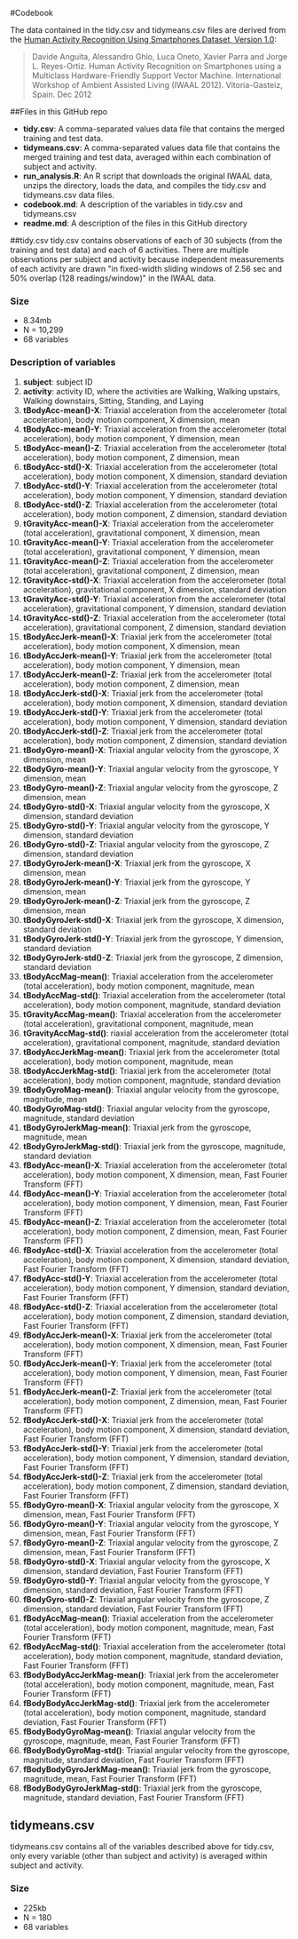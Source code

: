 #Codebook

The data contained in the tidy.csv and tidymeans.csv files are derived from the [Human Activity Recognition Using Smartphones Dataset, Version 1.0](http://archive.ics.uci.edu/ml/datasets/Human+Activity+Recognition+Using+Smartphones):

>Davide Anguita, Alessandro Ghio, Luca Oneto, Xavier Parra and Jorge L. Reyes-Ortiz. Human Activity Recognition on Smartphones using a Multiclass Hardware-Friendly Support Vector Machine. International Workshop of Ambient Assisted Living (IWAAL 2012). Vitoria-Gasteiz, Spain. Dec 2012

##Files in this GitHub repo
* **tidy.csv**: A comma-separated values data file that contains the merged training and test data.
* **tidymeans.csv**: A comma-separated values data file that contains the merged training and test data, averaged within each combination of subject and activity.
* **run_analysis.R**: An R script that downloads the original IWAAL data, unzips the directory, loads the data, and compiles the tidy.csv and tidymeans.csv data files.
* **codebook.md**: A description of the variables in tidy.csv and tidymeans.csv
* **readme.md**: A description of the files in this GitHub directory

##tidy.csv
tidy.csv contains observations of each of 30 subjects (from the training and test data) and each of 6 activities.  There are multiple observations per subject and activity because independent measurements of each activity are drawn "in fixed-width sliding windows of 2.56 sec and 50% overlap (128 readings/window)" in the IWAAL data.

### Size 
* 8.34mb
* N = 10,299
* 68 variables

### Description of variables
1. **subject**: subject ID
2. **activity**: activity ID, where the activities are Walking, Walking upstairs, Walking downstairs, Sitting, Standing, and Laying
3. **tBodyAcc-mean()-X**: Triaxial acceleration from the accelerometer (total acceleration), body motion component, X dimension, mean
4. **tBodyAcc-mean()-Y**: Triaxial acceleration from the accelerometer (total acceleration), body motion component, Y dimension, mean
5. **tBodyAcc-mean()-Z**: Triaxial acceleration from the accelerometer (total acceleration), body motion component, Z dimension, mean
6. **tBodyAcc-std()-X**: Triaxial acceleration from the accelerometer (total acceleration), body motion component, X dimension, standard deviation
7. **tBodyAcc-std()-Y**: Triaxial acceleration from the accelerometer (total acceleration), body motion component, Y dimension, standard deviation
8. **tBodyAcc-std()-Z**: Triaxial acceleration from the accelerometer (total acceleration), body motion component, Z dimension, standard deviation
9. **tGravityAcc-mean()-X**: Triaxial acceleration from the accelerometer (total acceleration), gravitational component, X dimension, mean
10. **tGravityAcc-mean()-Y**: Triaxial acceleration from the accelerometer (total acceleration), gravitational component, Y dimension, mean
11. **tGravityAcc-mean()-Z**: Triaxial acceleration from the accelerometer (total acceleration), gravitational component, Z dimension, mean
12. **tGravityAcc-std()-X**: Triaxial acceleration from the accelerometer (total acceleration), gravitational component, X dimension, standard deviation
13. **tGravityAcc-std()-Y**: Triaxial acceleration from the accelerometer (total acceleration), gravitational component, Y dimension, standard deviation
14. **tGravityAcc-std()-Z**: Triaxial acceleration from the accelerometer (total acceleration), gravitational component, Z dimension, standard deviation
15. **tBodyAccJerk-mean()-X**: Triaxial jerk from the accelerometer (total acceleration), body motion component, X dimension, mean
16. **tBodyAccJerk-mean()-Y**: Triaxial jerk from the accelerometer (total acceleration), body motion component, Y dimension, mean
17. **tBodyAccJerk-mean()-Z**: Triaxial jerk from the accelerometer (total acceleration), body motion component, Z dimension, mean
18. **tBodyAccJerk-std()-X**: Triaxial jerk from the accelerometer (total acceleration), body motion component, X dimension, standard deviation
19. **tBodyAccJerk-std()-Y**: Triaxial jerk from the accelerometer (total acceleration), body motion component, Y dimension, standard deviation
20. **tBodyAccJerk-std()-Z**: Triaxial jerk from the accelerometer (total acceleration), body motion component, Z dimension, standard deviation
21. **tBodyGyro-mean()-X**: Triaxial angular velocity from the gyroscope, X dimension, mean
22. **tBodyGyro-mean()-Y**: Triaxial angular velocity from the gyroscope, Y dimension, mean
23. **tBodyGyro-mean()-Z**: Triaxial angular velocity from the gyroscope, Z dimension, mean
24. **tBodyGyro-std()-X**: Triaxial angular velocity from the gyroscope, X dimension, standard deviation
25. **tBodyGyro-std()-Y**: Triaxial angular velocity from the gyroscope, Y dimension, standard deviation
26. **tBodyGyro-std()-Z**: Triaxial angular velocity from the gyroscope, Z dimension, standard deviation
27. **tBodyGyroJerk-mean()-X**: Triaxial jerk from the gyroscope, X dimension, mean
28. **tBodyGyroJerk-mean()-Y**: Triaxial jerk from the gyroscope, Y dimension, mean
29. **tBodyGyroJerk-mean()-Z**: Triaxial jerk from the gyroscope, Z dimension, mean
30. **tBodyGyroJerk-std()-X**: Triaxial jerk from the gyroscope, X dimension, standard deviation
31. **tBodyGyroJerk-std()-Y**: Triaxial jerk from the gyroscope, Y dimension, standard deviation
32. **tBodyGyroJerk-std()-Z**: Triaxial jerk from the gyroscope, Z dimension, standard deviation
33. **tBodyAccMag-mean()**: Triaxial acceleration from the accelerometer (total acceleration), body motion component, magnitude, mean
34. **tBodyAccMag-std()**: Triaxial acceleration from the accelerometer (total acceleration), body motion component, magnitude, standard deviation
35. **tGravityAccMag-mean()**: Triaxial acceleration from the accelerometer (total acceleration), gravitational component, magnitude, mean
36. **tGravityAccMag-std()**: riaxial acceleration from the accelerometer (total acceleration), gravitational component, magnitude, standard deviation
37. **tBodyAccJerkMag-mean()**: Triaxial jerk from the accelerometer (total acceleration), body motion component, magnitude, mean
38. **tBodyAccJerkMag-std()**: Triaxial jerk from the accelerometer (total acceleration), body motion component, magnitude, standard deviation
39. **tBodyGyroMag-mean()**: Triaxial angular velocity from the gyroscope, magnitude, mean
40. **tBodyGyroMag-std()**: Triaxial angular velocity from the gyroscope, magnitude, standard deviation
41. **tBodyGyroJerkMag-mean()**: Triaxial jerk from the gyroscope, magnitude, mean
42. **tBodyGyroJerkMag-std()**: Triaxial jerk from the gyroscope, magnitude, standard deviation
43. **fBodyAcc-mean()-X**: Triaxial acceleration from the accelerometer (total acceleration), body motion component, X dimension, mean, Fast Fourier Transform (FFT)
44. **fBodyAcc-mean()-Y**: Triaxial acceleration from the accelerometer (total acceleration), body motion component, Y dimension, mean, Fast Fourier Transform (FFT)
45. **fBodyAcc-mean()-Z**: Triaxial acceleration from the accelerometer (total acceleration), body motion component, Z dimension, mean, Fast Fourier Transform (FFT)
46. **fBodyAcc-std()-X**: Triaxial acceleration from the accelerometer (total acceleration), body motion component, X dimension, standard deviation, Fast Fourier Transform (FFT)
47. **fBodyAcc-std()-Y**: Triaxial acceleration from the accelerometer (total acceleration), body motion component, Y dimension, standard deviation, Fast Fourier Transform (FFT)
48. **fBodyAcc-std()-Z**: Triaxial acceleration from the accelerometer (total acceleration), body motion component, Z dimension, standard deviation, Fast Fourier Transform (FFT)
49. **fBodyAccJerk-mean()-X**: Triaxial jerk from the accelerometer (total acceleration), body motion component, X dimension, mean, Fast Fourier Transform (FFT)
50. **fBodyAccJerk-mean()-Y**: Triaxial jerk from the accelerometer (total acceleration), body motion component, Y dimension, mean, Fast Fourier Transform (FFT)
51. **fBodyAccJerk-mean()-Z**: Triaxial jerk from the accelerometer (total acceleration), body motion component, Z dimension, mean, Fast Fourier Transform (FFT)
52. **fBodyAccJerk-std()-X**: Triaxial jerk from the accelerometer (total acceleration), body motion component, X dimension, standard deviation, Fast Fourier Transform (FFT)
53. **fBodyAccJerk-std()-Y**: Triaxial jerk from the accelerometer (total acceleration), body motion component, Y dimension, standard deviation, Fast Fourier Transform (FFT)
54. **fBodyAccJerk-std()-Z**: Triaxial jerk from the accelerometer (total acceleration), body motion component, Z dimension, standard deviation, Fast Fourier Transform (FFT)
55. **fBodyGyro-mean()-X**: Triaxial angular velocity from the gyroscope, X dimension, mean, Fast Fourier Transform (FFT)
56. **fBodyGyro-mean()-Y**: Triaxial angular velocity from the gyroscope, Y dimension, mean, Fast Fourier Transform (FFT)
57. **fBodyGyro-mean()-Z**: Triaxial angular velocity from the gyroscope, Z dimension, mean, Fast Fourier Transform (FFT)
58. **fBodyGyro-std()-X**: Triaxial angular velocity from the gyroscope, X dimension, standard deviation, Fast Fourier Transform (FFT)
59. **fBodyGyro-std()-Y**: Triaxial angular velocity from the gyroscope, Y dimension, standard deviation, Fast Fourier Transform (FFT)
60. **fBodyGyro-std()-Z**: Triaxial angular velocity from the gyroscope, Z dimension, standard deviation, Fast Fourier Transform (FFT)
61. **fBodyAccMag-mean()**: Triaxial acceleration from the accelerometer (total acceleration), body motion component, magnitude, mean, Fast Fourier Transform (FFT)
62. **fBodyAccMag-std()**: Triaxial acceleration from the accelerometer (total acceleration), body motion component, magnitude, standard deviation, Fast Fourier Transform (FFT)
63. **fBodyBodyAccJerkMag-mean()**: Triaxial jerk from the accelerometer (total acceleration), body motion component, magnitude, mean, Fast Fourier Transform (FFT)
64. **fBodyBodyAccJerkMag-std()**: Triaxial jerk from the accelerometer (total acceleration), body motion component, magnitude, standard deviation, Fast Fourier Transform (FFT)
65. **fBodyBodyGyroMag-mean()**: Triaxial angular velocity from the gyroscope, magnitude, mean, Fast Fourier Transform (FFT)
66. **fBodyBodyGyroMag-std()**: Triaxial angular velocity from the gyroscope, magnitude, standard deviation, Fast Fourier Transform (FFT)
67. **fBodyBodyGyroJerkMag-mean()**: Triaxial jerk from the gyroscope, magnitude, mean, Fast Fourier Transform (FFT)
68. **fBodyBodyGyroJerkMag-std()**: Triaxial jerk from the gyroscope, magnitude, standard deviation, Fast Fourier Transform (FFT)

## tidymeans.csv
tidymeans.csv contains all of the variables described above for tidy.csv, only every variable (other than subject and activity) is averaged within subject and activity.

### Size 
* 225kb
* N = 180
* 68 variables







